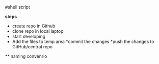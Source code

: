 #shell script 

**steps**
* create repo in Github
* clone repo in local laptop
* start developing
* Add the files to temp area 
*commit the changes
*push the changes to GitHub/central repo 

** naming convenrio